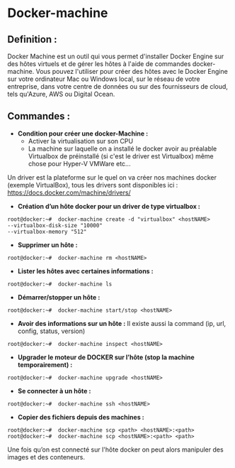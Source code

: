 # Docker-machine

## Definition :

Docker Machine est un outil qui vous permet d'installer Docker Engine sur des hôtes virtuels et de gérer les hôtes à l'aide de commandes docker-machine. 
Vous pouvez l'utiliser pour créer des hôtes avec le Docker Engine sur votre ordinateur Mac ou Windows local, sur le réseau de votre entreprise, dans votre centre de données ou sur des fournisseurs de cloud, tels qu'Azure, AWS ou Digital Ocean.

## Commandes :

- **Condition pour créer une docker-Machine :**
    - Activer la virtualisation sur son CPU
    - La machine sur laquelle on a installé le docker avoir au préalable Virtualbox de préinstallé (si c'est le driver est Virtualbox) même chose pour Hyper-V VMWare etc...

Un driver est la plateforme sur le quel on va créer nos machines docker (exemple VirtualBox), tous les drivers sont disponibles ici : https://docs.docker.com/machine/drivers/ 
- **Création d’un hôte docker pour un driver de type virtualbox :**
```
root@docker:~#  docker-machine create -d "virtualbox" <hostNAME>
--virtualbox-disk-size "10000"
--virtualbox-memory "512"
```
- **Supprimer un hôte :**
```
root@docker:~#  docker-machine rm <hostNAME>
```
- **Lister les hôtes avec certaines informations :**
```
root@docker:~#  docker-machine ls
```
- **Démarrer/stopper un hôte :**
```
root@docker:~#  docker-machine start/stop <hostNAME>
```
- **Avoir des informations sur un hôte :**
Il existe aussi la command (ip, url, config, status, version)
```
root@docker:~#  docker-machine inspect <hostNAME>
```
- **Upgrader le moteur de DOCKER sur l’hôte (stop la machine temporairement) :**
```
root@docker:~#  docker-machine upgrade <hostNAME>
```
- **Se connecter à un hôte :**
```
root@docker:~#  docker-machine ssh <hostNAME>
```
- **Copier des fichiers depuis des machines :**
```
root@docker:~#  docker-machine scp <path> <hostNAME>:<path> 
root@docker:~#  docker-machine scp <hostNAME>:<path> <path>
```

Une fois qu’on est connecté sur l'hôte docker on peut alors manipuler des images et des conteneurs.
